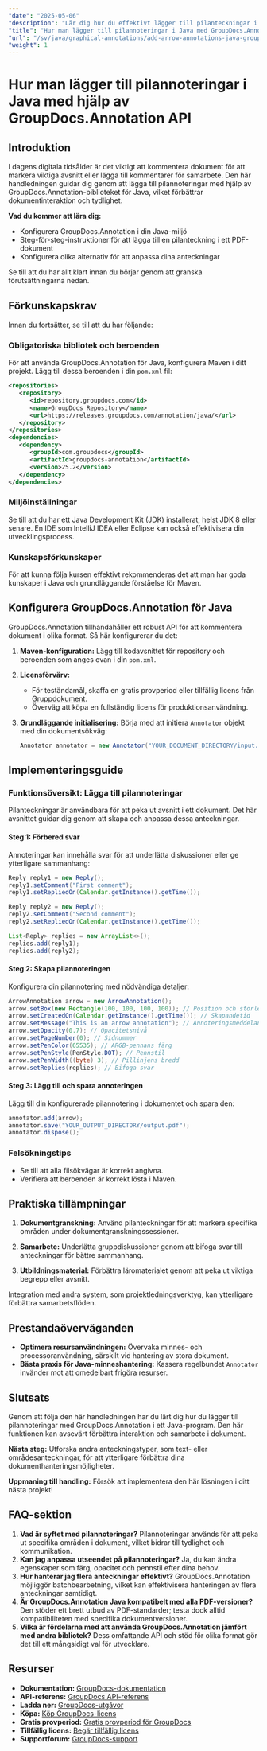 ```yaml
---
"date": "2025-05-06"
"description": "Lär dig hur du effektivt lägger till pilanteckningar i PDF-filer med hjälp av GroupDocs.Annotation-biblioteket för Java. Förbättra dokumentens tydlighet och samarbete."
"title": "Hur man lägger till pilannoteringar i Java med GroupDocs.Annotation API"
"url": "/sv/java/graphical-annotations/add-arrow-annotations-java-groupdocs/"
"weight": 1
---
```


# Hur man lägger till pilannoteringar i Java med hjälp av GroupDocs.Annotation API

## Introduktion

I dagens digitala tidsålder är det viktigt att kommentera dokument för att markera viktiga avsnitt eller lägga till kommentarer för samarbete. Den här handledningen guidar dig genom att lägga till pilannoteringar med hjälp av GroupDocs.Annotation-biblioteket för Java, vilket förbättrar dokumentinteraktion och tydlighet.

**Vad du kommer att lära dig:**
- Konfigurera GroupDocs.Annotation i din Java-miljö
- Steg-för-steg-instruktioner för att lägga till en pilanteckning i ett PDF-dokument
- Konfigurera olika alternativ för att anpassa dina anteckningar

Se till att du har allt klart innan du börjar genom att granska förutsättningarna nedan.

## Förkunskapskrav

Innan du fortsätter, se till att du har följande:

### Obligatoriska bibliotek och beroenden
För att använda GroupDocs.Annotation för Java, konfigurera Maven i ditt projekt. Lägg till dessa beroenden i din `pom.xml` fil:

```xml
<repositories>
   <repository>
      <id>repository.groupdocs.com</id>
      <name>GroupDocs Repository</name>
      <url>https://releases.groupdocs.com/annotation/java/</url>
   </repository>
</repositories>
<dependencies>
   <dependency>
      <groupId>com.groupdocs</groupId>
      <artifactId>groupdocs-annotation</artifactId>
      <version>25.2</version>
   </dependency>
</dependencies>
```

### Miljöinställningar
Se till att du har ett Java Development Kit (JDK) installerat, helst JDK 8 eller senare. En IDE som IntelliJ IDEA eller Eclipse kan också effektivisera din utvecklingsprocess.

### Kunskapsförkunskaper
För att kunna följa kursen effektivt rekommenderas det att man har goda kunskaper i Java och grundläggande förståelse för Maven.

## Konfigurera GroupDocs.Annotation för Java

GroupDocs.Annotation tillhandahåller ett robust API för att kommentera dokument i olika format. Så här konfigurerar du det:

1. **Maven-konfiguration:**
   Lägg till kodavsnittet för repository och beroenden som anges ovan i din `pom.xml`.

2. **Licensförvärv:**
   - För teständamål, skaffa en gratis provperiod eller tillfällig licens från [Gruppdokument](https://purchase.groupdocs.com/temporary-license/).
   - Överväg att köpa en fullständig licens för produktionsanvändning.

3. **Grundläggande initialisering:**
   Börja med att initiera `Annotator` objekt med din dokumentsökväg:

   ```java
   Annotator annotator = new Annotator("YOUR_DOCUMENT_DIRECTORY/input.pdf");
   ```

## Implementeringsguide

### Funktionsöversikt: Lägga till pilannoteringar
Pilanteckningar är användbara för att peka ut avsnitt i ett dokument. Det här avsnittet guidar dig genom att skapa och anpassa dessa anteckningar.

#### Steg 1: Förbered svar 
Annoteringar kan innehålla svar för att underlätta diskussioner eller ge ytterligare sammanhang:

```java
Reply reply1 = new Reply();
reply1.setComment("First comment");
reply1.setRepliedOn(Calendar.getInstance().getTime());

Reply reply2 = new Reply();
reply2.setComment("Second comment");
reply2.setRepliedOn(Calendar.getInstance().getTime());

List<Reply> replies = new ArrayList<>();
replies.add(reply1);
replies.add(reply2);
```

#### Steg 2: Skapa pilannoteringen 
Konfigurera din pilannotering med nödvändiga detaljer:

```java
ArrowAnnotation arrow = new ArrowAnnotation();
arrow.setBox(new Rectangle(100, 100, 100, 100)); // Position och storlek
arrow.setCreatedOn(Calendar.getInstance().getTime()); // Skapandetid
arrow.setMessage("This is an arrow annotation"); // Annoteringsmeddelande
arrow.setOpacity(0.7); // Opacitetsnivå
arrow.setPageNumber(0); // Sidnummer
arrow.setPenColor(65535); // ARGB-pennans färg
arrow.setPenStyle(PenStyle.DOT); // Pennstil
arrow.setPenWidth((byte) 3); // Pillinjens bredd
arrow.setReplies(replies); // Bifoga svar
```

#### Steg 3: Lägg till och spara annoteringen 
Lägg till din konfigurerade pilannotering i dokumentet och spara den:

```java
annotator.add(arrow);
annotator.save("YOUR_OUTPUT_DIRECTORY/output.pdf");
annotator.dispose();
```

### Felsökningstips
- Se till att alla filsökvägar är korrekt angivna.
- Verifiera att beroenden är korrekt lösta i Maven.

## Praktiska tillämpningar

1. **Dokumentgranskning:**
   Använd pilanteckningar för att markera specifika områden under dokumentgranskningssessioner.
   
2. **Samarbete:**
   Underlätta gruppdiskussioner genom att bifoga svar till anteckningar för bättre sammanhang.
3. **Utbildningsmaterial:**
   Förbättra läromaterialet genom att peka ut viktiga begrepp eller avsnitt.

Integration med andra system, som projektledningsverktyg, kan ytterligare förbättra samarbetsflöden.

## Prestandaöverväganden
- **Optimera resursanvändningen:** Övervaka minnes- och processoranvändning, särskilt vid hantering av stora dokument.
- **Bästa praxis för Java-minneshantering:** Kassera regelbundet `Annotator` invänder mot att omedelbart frigöra resurser.

## Slutsats
Genom att följa den här handledningen har du lärt dig hur du lägger till pilannoteringar med GroupDocs.Annotation i ett Java-program. Den här funktionen kan avsevärt förbättra interaktion och samarbete i dokument.

**Nästa steg:**
Utforska andra anteckningstyper, som text- eller områdesanteckningar, för att ytterligare förbättra dina dokumenthanteringsmöjligheter.

**Uppmaning till handling:** Försök att implementera den här lösningen i ditt nästa projekt!

## FAQ-sektion

1. **Vad är syftet med pilannoteringar?**
   Pilannoteringar används för att peka ut specifika områden i dokument, vilket bidrar till tydlighet och kommunikation.
2. **Kan jag anpassa utseendet på pilannoteringar?**
   Ja, du kan ändra egenskaper som färg, opacitet och pennstil efter dina behov.
3. **Hur hanterar jag flera anteckningar effektivt?**
   GroupDocs.Annotation möjliggör batchbearbetning, vilket kan effektivisera hanteringen av flera anteckningar samtidigt.
4. **Är GroupDocs.Annotation Java kompatibelt med alla PDF-versioner?**
   Den stöder ett brett utbud av PDF-standarder; testa dock alltid kompatibiliteten med specifika dokumentversioner.
5. **Vilka är fördelarna med att använda GroupDocs.Annotation jämfört med andra bibliotek?**
   Dess omfattande API och stöd för olika format gör det till ett mångsidigt val för utvecklare.

## Resurser
- **Dokumentation:** [GroupDocs-dokumentation](https://docs.groupdocs.com/annotation/java/)
- **API-referens:** [GroupDocs API-referens](https://reference.groupdocs.com/annotation/java/)
- **Ladda ner:** [GroupDocs-utgåvor](https://releases.groupdocs.com/annotation/java/)
- **Köpa:** [Köp GroupDocs-licens](https://purchase.groupdocs.com/buy)
- **Gratis provperiod:** [Gratis provperiod för GroupDocs](https://releases.groupdocs.com/annotation/java/)
- **Tillfällig licens:** [Begär tillfällig licens](https://purchase.groupdocs.com/temporary-license/)
- **Supportforum:** [GroupDocs-support](https://forum.groupdocs.com/c/annotation/)